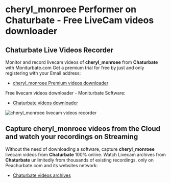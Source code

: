 # cheryl_monroee Performer on Chaturbate - Free LiveCam videos downloader

## Chaturbate Live Videos Recorder

Monitor and record livecam videos of **cheryl_monroee** from **Chaturbate** with Moniturbate.com
Get a premium trial for free by just and only registering with your Email address:
* [cheryl_monroee Premium videos downloader](https://moniturbate.com/request-demo-licence-key.html)

Free livecam videos downloader - Moniturbate Software:
* [Chaturbate videos downloader](https://moniturbate.com/moniturbate-download-software.html)

![cheryl_monroee livecam videos recorder](https://peachurnet.com/templates/moniturbate-software.png)


## Capture cheryl_monroee videos from the Cloud and watch your recordings on Streaming

Without the need of downloading a software, capture **cheryl_monroee** livecam videos from **Chaturbate** 100% online.
Watch Livecam archives from **Chaturbate** unlimitedly from thousands of existing recordings, only on Peachurbate.com and its websites network:
* [Chaturbate videos archives](https://peachurnet.com/)